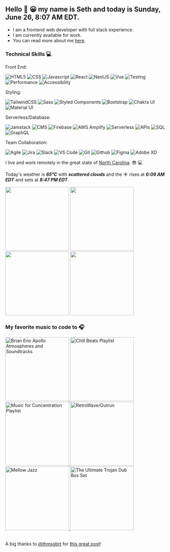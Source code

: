 ## Hello 👋 😀 my name is Seth and today is Sunday, June 26, 8:07 AM EDT.

- I am a frontend web developer with full stack experience.
- I am currently available for work.
- You can read more about me [here](https://sethhallcreative.com/).

### Technical Skills 💻

Front End:
<br>

![HTML5](https://img.shields.io/badge/-HTML5-E34F26?style=flat-square&logo=html5&logoColor=white)
![CSS](https://img.shields.io/badge/-CSS-1c4fd8?style=flat-square&logo=css3&logoColor=white)
![Javascript](https://img.shields.io/badge/-Javascript-fbbf24?style=flat-square&logo=javascript&logoColor=white)
![React](https://img.shields.io/badge/-React-45b8d8?style=flat-square&logo=react&logoColor=white)
![NextJS](https://img.shields.io/badge/-NextJS-000000?style=flat-square&logo=next-dot-js&logoColor=white)
![Vue](https://img.shields.io/badge/-Vue-16b981?style=flat-square&logo=vue-dot-js&logoColor=white)
![Testing](https://img.shields.io/badge/-Testing-FB0043?style=flat-square)
![Performance](https://img.shields.io/badge/-Performance-1B6277?style=flat-square)
![Accessibility](https://img.shields.io/badge/-Accessibility-23977B?style=flat-square)

Styling:
<br>

![TailwindCSS](https://img.shields.io/badge/-TailwindCSS-0c91b1?style=flat-square&logo=tailwind-css&logoColor=white)
![Sass](https://img.shields.io/badge/-Sass-CC6699?style=flat-square&logo=sass&logoColor=white)
![Styled Components](https://img.shields.io/badge/-Styled_Components-db7092?style=flat-square&logo=styled-components&logoColor=white)
![Bootstrap](https://img.shields.io/badge/-Bootstrap-7951b3?style=flat-square&logo=bootstrap&logoColor=white)
![Chakra UI](https://img.shields.io/badge/-Chakra_UI-66c9cc?style=flat-square&logo=chakra-ui&logoColor=white)
![Material UI](https://img.shields.io/badge/-Material_UI-0081CB?style=flat-square&logo=material-ui&logoColor=white)

Serverless/Database:
<br>

![Jamstack](https://img.shields.io/badge/-Jamstack-db2877?style=flat-square&logo=jamstack&logoColor=white)
![CMS](https://img.shields.io/badge/-CMS-AE58CD?style=flat-square)
![Firebase](https://img.shields.io/badge/-Firebase-f59e0b?style=flat-square&logo=firebase&logoColor=white)
![AWS Amplify](https://img.shields.io/badge/-AWS_Amplify-FF9900?style=flat-square&logo=aws-amplify&logoColor=white)
![Serverless](https://img.shields.io/badge/-Serverless-ea580e?style=flat-square&logo=severless&logoColor=white)
![APIs](https://img.shields.io/badge/-APIs-5046e4?style=flat-square)
![SQL](https://img.shields.io/badge/-SQL-000000?style=flat-square)
![GraphQL](https://img.shields.io/badge/-GraphQL-E10098?style=flat-square&logo=graphql&logoColor=white)

Team Collaboration:
<br>

![Agile](https://img.shields.io/badge/-Agile-0C6DA9?style=flat-square)
![Jira](https://img.shields.io/badge/-Jira-0252cc?style=flat-square&logo=jira&logoColor=white)
![Slack](https://img.shields.io/badge/-Slack-4A154B?style=flat-square&logo=slack&logoColor=white)
![VS Code](https://img.shields.io/badge/-VS_Code-007ACC?style=flat-square&logo=visual-studio-code&logoColor=white)
![Git](https://img.shields.io/badge/-Git-F05032?style=flat-square&logo=git&logoColor=white)
![Github](https://img.shields.io/badge/-GitHub-181717?style=flat-square&logo=github&logoColor=white)
![Figma](https://img.shields.io/badge/-Figma-F24E1E?style=flat-square&logo=figma&logoColor=white)
![Adobe XD](https://img.shields.io/badge/-Adobe_XD-FF61F6?style=flat-square&logo=adobe-xd&logoColor=white)
<br>

I live and work remotely in the great state of [North Carolina](https://www.wikiwand.com/en/North_Carolina). 😎 💻

Today's weather is ***65°C*** with ***scattered clouds*** and the ☀️ rises at ***6:09 AM EDT*** and sets at ***8:47 PM EDT***.

<!--Instagram Images-->
<img width="200" src="https:&#x2F;&#x2F;cdn1.picuki.com&#x2F;hosted-by-instagram&#x2F;q&#x3D;0exhNuNYnjBcaS3SYdxKjf8HzPtzWgxSZ60STLepjSVmIR1vLHOapZA0mpCj4yRwKwVlASuRYz1o7YMjVl9UCT17NUDeSbaKTTlV5qWfUO%7C%7CN1Txj%7C%7CJNhl7w3JHEeZnSv88UlUwmYdSgIGaYDG7uo%7C%7CesJ8PzwazcMuDSTPeUtzCVG%7C%7CMm0X51wmcQf8fTT0FOzv9QONzUavDt5YnYmoeLSvmcZX%7C%7Cv+Jst6sex2VLlex5ZL6OvgkiurBWwtaW9zWTOQt83+ke08hiL8KWRoryeYSaoEIEQd3Ae4ox065IM+r7+xFbVSiPouhbmRSWIKAk1JoRA+vZOftgLsSSaq3EEPlC2GhLy5L652mbTEfOWLVu2783bIWLDEHu9UCVAHGdDpXGvRLa2vMsNvuolMDfYYwHqXwDDpQ7ey0xYsUmdopxHSXsA2fPOe+7yt9iqHgDuI+FQ&#x3D;" /> <img width="200" src="https:&#x2F;&#x2F;cdn1.picuki.com&#x2F;hosted-by-instagram&#x2F;q&#x3D;0exhNuNYnjBcaS3SYdxKjf8HzPtzWgxSZ60STLepjSVmIR1vLHOapZA0mpCj4yRwKwVlASuRYz1o7YkvWFlYDD17OkfcQbyBTDlW6aibUu3N2zVv9pVkkrwyKXwXYXao8MskOzjYMTIfQeoEH%7C%7Cbx7a8Koru5A2MGo1zRMrBC0GAG4fy3UPI7mslm3ayEv0PxtpcyKzNe92U1aUg6rI+X+3QJWPr5PN1gpKZlR7pCicgIrdDgmBq7EHl3Kj4sUQ+RubTOl+1erijsIAxs9GK1VpgaF3Mts0eihFA0toFzqaekMN1A3twZkIH2CmUEXTE86kEon5zgx3PySVTx+m9E+nD%7C%7C8eSrZK8D9p3%7C%7CA%7C%7CaSYP6xzi7oaZnzFbpUam9dWdnDYkv+FqehNo5Wk9YZTtprgwrnokCCerPLzxp1WWJIhTLTXw&#x3D;&#x3D;" /> <img width="200" src="https:&#x2F;&#x2F;cdn1.picuki.com&#x2F;hosted-by-instagram&#x2F;q&#x3D;0exhNuNYnjBcaS3SYdxKjf8HzPtzWgxSZ60STLepjSVmIR1vLHOapZA0mpCj4yRwKwVlASuRYz1o7IIpWFpZDj17PkTdQLCMRDdd666ZU+qjvDRj85FllLsyKHMfY3Gn8cUtU2apNWwSDv5PHL%7C%7Clo7gX5vrtaSgEpjuSKrVCkGZTjse3TO9%7C%7C2pYf5%7C%7CHSv1izv9QpcmkazXgpdAd4+pvlpDk1VOCtIc17q7VySKNBi9ULuaK%7C%7C1Sa8H2QkaHp%7C%7CECKet8XCkONFui3rSzY57zz2F%7C%7C59EEIdvlqztEsV4tQ3urWkB6Np1t8A6YrfbVdfGWlvqklPspK5xw7KSkGI%7C%7CmIUwGPRn+T8J7gprsigdcy8YYLk5xnrWYHTMOoaXCwJVfGPVVSNA6HmJNBIvr1iTvt34Eaz5R6fbJOixRxAQjpP3mLZLrdSE6nJgpCq8UjDiznT9wU9lpTo" /> <img width="200" src="https:&#x2F;&#x2F;cdn1.picuki.com&#x2F;hosted-by-instagram&#x2F;q&#x3D;0exhNuNYnjBcaS3SYdxKjf8HzPtzWgxSZ60STLepjSVmIR1vLHOapZA0mpCj4yRwKwVlASuRYz1o7IoqVV1VDj17OkDZSLSLSz1S762YVenN2zxg%7C%7CZ5jlLg3KHYcbXOs88IvVQmYdSgIGaYDG7uo%7C%7CesJ+fPucjcBojOMNbBGmDdttdCwFahlza4lsfe4kx2xu5xncG114WNxahlw5OLUqQUCSKnjMcF6saR5UvoNmMlXpr6gmCG2GGM5b295BTGS9IjOkqg8iyDXdzQspjD3F+8EIU8hjl246hw3u5Z%7C%7Ci9bwFpt6+MZgpYKARGlBS2I2lQ1ovMGnwRqcXmH9hkxbyCbWxr7sU9wgosXdItG8dPrIiiLDbOyJWe4KUnJSUKzpcmvjKbi3VZAUh4MbJsoZ+Aay6C+eWJWt1RFUNzZbsy2pO4QpWdPO1vew+yHDlXuBpVptwu6fXZUEnhhi%7C%7CMay+g9%7C%7CJCvEA84XaA&#x3D;&#x3D;" />
<br>

### My favorite music to code to 🎧

<a href="https://open.spotify.com/album/1Km58i317Pm5bQR3wPHKcO">
  <img src="https://i.scdn.co/image/ab67616d00001e02a7ec5d3e166901845bd74fb1" alt="Brian Eno Apollo Atmospheres and Soundtracks" width="200px">
</a>

<a href="https://open.spotify.com/playlist/2rN3mSrzUcgjlj1TcEDTX7">
  <img src="https://i.scdn.co/image/ab67706c0000bebbcb7db8bdf70f8e8f57fd6d7f" alt="Chill Beats Playlist" width="200px">
</a>

<a href="https://open.spotify.com/playlist/37i9dQZF1DX3PFzdbtx1Us">
  <img src="https://i.scdn.co/image/ab67706f000000033466e2ac76e504f4131af598" alt="Music for Concentration Playlist" width="200px">
</a>

<a href="https://open.spotify.com/playlist/37i9dQZF1DXdLEN7aqioXM?si=c216195d37504cca">
  <img src="https://i.scdn.co/image/ab67706f00000003d868372b47b5f0514f0c40b6" alt="RetroWave/Outrun" width="200px">
</a>

<a href="https://open.spotify.com/playlist/5tYP3nadT118D1xWxpH87i?si=f4dbe936f8cd4828">
  <img src="https://mosaic.scdn.co/640/ab67616d0000b2731a05b72d0e1fc7a4e30d047dab67616d0000b273269c1f2d02d992ac68caba94ab67616d0000b2738e59495684817f8385a1d1b5ab67616d0000b273b4168399c175b4699e879fa0" alt="Mellow Jazz" width="200px">
</a>

<a href="https://open.spotify.com/playlist/60ULD4NjSbr6zWQ2EuGhZj?si=286f7fc4cb414847">
  <img src="https://i.scdn.co/image/ab67706c0000bebb7bf12ddf3d7f1dd291d21e53" alt="The Ultimate Trojan Dub Box Set" width="200px">
</a>
<br>
<br>

A big thanks to [@thmsgbrt](https://github.com/thmsgbrt) for [this great post](https://medium.com/swlh/how-to-create-a-self-updating-readme-md-for-your-github-profile-f8b05744ca91)!